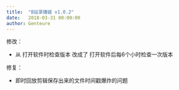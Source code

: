 ```yaml
---
title:  "B站录播姬 v1.0.2"
date:   2018-03-31 00:00:00
author: Genteure
---
```


修改：

- 从 打开软件时检查版本 改成了 打开软件后每6个小时检查一次版本

修复：

- 即时回放剪辑保存出来的文件时间戳爆炸的问题
